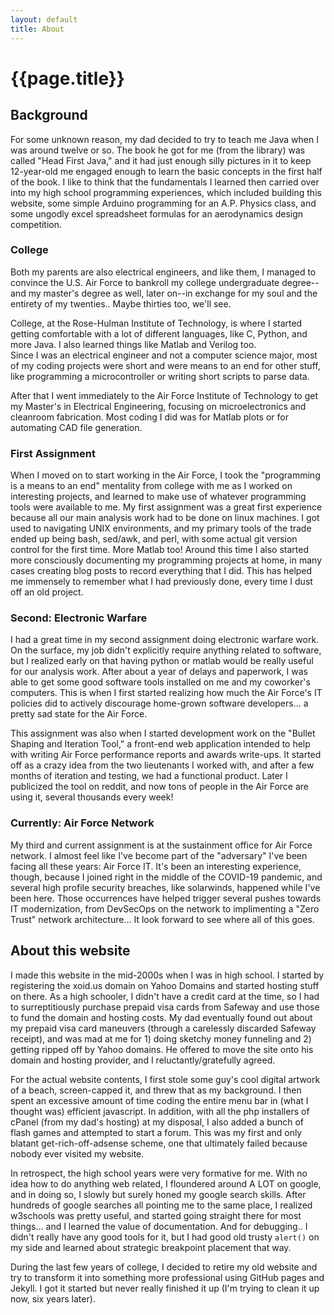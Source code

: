 ```yaml
---
layout: default
title: About
---
```

# {{page.title}} 

## Background

For some unknown reason, my dad decided to try to teach me Java when I was around twelve or so. 
The book he got for me (from the library) was called "Head First Java," and it had just enough silly pictures in it to keep 12-year-old me engaged enough to learn the basic
concepts in the first half of the book. I like to think that the fundamentals I learned then carried over into my high school programming experiences, which included building this website, 
some simple Arduino programming for an A.P. Physics class, and some ungodly excel spreadsheet formulas for an aerodynamics design competition.

### College

Both my parents are also electrical engineers, and like them, 
I managed to convince the U.S. Air Force to bankroll my college undergraduate degree--and my master's degree as well, later on--in exchange for my soul and the entirety of my twenties.. Maybe thirties too, we'll see.

College, at the Rose-Hulman Institute of Technology, is where I started getting comfortable with a lot of different languages, like C, Python, and more Java. I also learned things like Matlab and Verilog too.  
Since I was an electrical engineer and not a computer science major, most of my coding projects were short and were means to an end for other stuff, like programming a microcontroller or writing short scripts to parse data. 

After that I went immediately to the Air Force Institute of Technology to get my Master's in Electrical Engineering, focusing on microelectronics and cleanroom fabrication. Most coding I did was for Matlab plots or for automating CAD file generation.

### First Assignment

When I moved on to start working in the Air Force, I took the "programming is a means to an end" mentality from college with me as I worked on interesting projects, and learned to make use of whatever programming tools were available to me.
My first assignment was a great first experience because all our main analysis work had to be done on linux machines. I got used to navigating UNIX environments, and my primary tools of the trade ended up being bash, sed/awk, and perl, with some actual git version control for the first time. More Matlab too!
Around this time I also started more consciously documenting my programming projects at home, in many cases creating blog posts to record everything that I did. This has helped me immensely to remember what I had previously done, every time I dust off an old project.

### Second: Electronic Warfare

I had a great time in my second assignment doing electronic warfare work. On the surface, my job didn't explicitly require anything related to software, but I realized early on that having python or matlab would be really useful for our analysis work. 
After about a year of delays and paperwork, I was able to get some good software tools installed on me and my coworker's computers. This is when I first started realizing how much the Air Force's IT policies did to actively discourage home-grown software developers... a pretty sad state for the Air Force.

This assignment was also when I started development work on the "Bullet Shaping and Iteration Tool," a front-end web application intended to help with writing Air Force performance reports and awards write-ups. It started off as a crazy idea from the two lieutenants I worked with, and after a few months of iteration and testing, we had a functional product. Later I publicized the tool on reddit, and now tons of people in the Air Force are using it, several thousands every week!

### Currently: Air Force Network 

My third and current assignment is at the sustainment office for Air Force network. I almost feel like I've become part of the "adversary" I've been facing all these years: Air Force IT. It's been an interesting experience, though, because I joined right in the middle of the COVID-19 pandemic, and several high profile security breaches, like solarwinds, happened while I've been here. Those occurrences have helped trigger several pushes towards IT modernization, from DevSecOps on the network to implimenting a "Zero Trust" network architecture... It look forward to see where all of this goes.


## About this website

I made this website in the mid-2000s when I was in high school. I started by registering the xoid.us domain on Yahoo Domains and started hosting stuff on there. 
As a high schooler, I didn't have a credit card at the time, so I had to surreptitiously purchase prepaid visa cards from Safeway and use those to fund the domain and hosting costs.
My dad eventually found out about my prepaid visa card maneuvers (through a carelessly discarded Safeway receipt), and was mad at me for 1) doing sketchy money funneling and 2) getting ripped off by Yahoo domains.
He offered to move the site onto his domain and hosting provider, and I reluctantly/gratefully agreed.

For the actual website contents, I first stole some guy's cool digital artwork of a beach, screen-capped it, and threw that as my background. I then spent an excessive amount of time coding the entire menu bar in 
(what I thought was) efficient javascript. In addition, with all the php installers of cPanel (from my dad's hosting) at my disposal, I also added a bunch of flash games and attempted to start a forum. This was my first and only
blatant get-rich-off-adsense scheme, one that ultimately failed because nobody ever visited my website. 

In retrospect, the high school years were very formative for me. With no idea how to do anything web related, I floundered around A LOT on google, and in doing so, I slowly but surely honed my google search skills. After hundreds of google searches all
 pointing me to the same place, I realized w3schools was pretty useful, and started going straight there for most things... and I learned the value of documentation. And for debugging.. I didn't really have any good tools for it, but I had good old trusty `alert()` on my side and learned about strategic breakpoint placement that way.

During the last few years of college, I decided to retire my old website and try to transform it into something more professional using GitHub pages and Jekyll. I got it started but never really finished it up (I'm trying to clean it up now, six years later).

